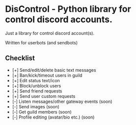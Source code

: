 # DisControl - Python library for control discord accounts.

Just a library for control discord account(s).

Written for userbots (and sendbots)

## Checklist

- [+] Send/edit/delete basic text messages
- [+] Ban/kick/timeout users in guild
- [+] Edit status text/icon
- [+] Block/unblock users
- [+] Send friend requests
- [+] Send user custom requests
- [-] Listen messages/other gateway events (soon)
- [-] Send images (soon)
- [-] Get guild members (soon)
- [-] Profile editing (avatar/bio etc.) (soon)